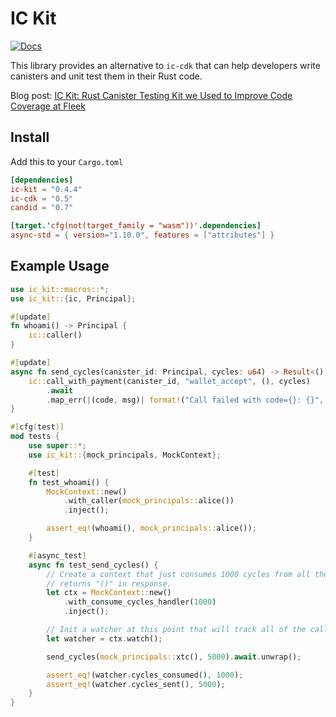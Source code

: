 # IC Kit

[![Docs](https://docs.rs/ic-kit/badge.svg)](https://docs.rs/ic-kit)

This library provides an alternative to `ic-cdk` that can help developers write canisters
and unit test them in their Rust code.

Blog post: [IC Kit: Rust Canister Testing Kit we Used to Improve Code Coverage at Fleek](https://blog.fleek.co/posts/ickit-rust-canister-testing)

## Install

Add this to your `Cargo.toml`

```toml
[dependencies]
ic-kit = "0.4.4"
ic-cdk = "0.5"
candid = "0.7"

[target.'cfg(not(target_family = "wasm"))'.dependencies]
async-std = { version="1.10.0", features = ["attributes"] }
```

## Example Usage

```rust
use ic_kit::macros::*;
use ic_kit::{ic, Principal};

#[update]
fn whoami() -> Principal {
    ic::caller()
}

#[update]
async fn send_cycles(canister_id: Principal, cycles: u64) -> Result<(), String> {
    ic::call_with_payment(canister_id, "wallet_accept", (), cycles)
        .await
        .map_err(|(code, msg)| format!("Call failed with code={}: {}", code as u8, msg))
}

#[cfg(test)]
mod tests {
    use super::*;
    use ic_kit::{mock_principals, MockContext};

    #[test]
    fn test_whoami() {
        MockContext::new()
            .with_caller(mock_principals::alice())
            .inject();

        assert_eq!(whoami(), mock_principals::alice());
    }

    #[async_test]
    async fn test_send_cycles() {
        // Create a context that just consumes 1000 cycles from all the inter-canister calls and
        // returns "()" in response.
        let ctx = MockContext::new()
            .with_consume_cycles_handler(1000)
            .inject();

        // Init a watcher at this point that will track all of the calls made from now on.
        let watcher = ctx.watch();

        send_cycles(mock_principals::xtc(), 5000).await.unwrap();

        assert_eq!(watcher.cycles_consumed(), 1000);
        assert_eq!(watcher.cycles_sent(), 5000);
    }
}
```
